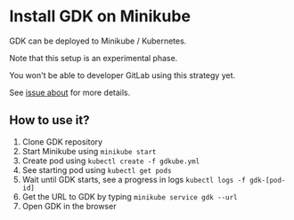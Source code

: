 # Install GDK on Minikube

GDK can be deployed to Minikube / Kubernetes.

Note that this setup is an experimental phase.

You won't be able to developer GitLab using this strategy yet.

See [issue about](https://gitlab.com/gitlab-org/gitlab-development-kit/issues/243) for more details.

## How to use it?

1. Clone GDK repository
1. Start Minikube using `minikube start`
1. Create pod using `kubectl create -f gdkube.yml`
1. See starting pod using `kubectl get pods`
1. Wait until GDK starts, see a progress in logs `kubectl logs -f gdk-[pod-id]`
1. Get the URL to GDK by typing `minikube service gdk --url`
1. Open GDK in the browser
